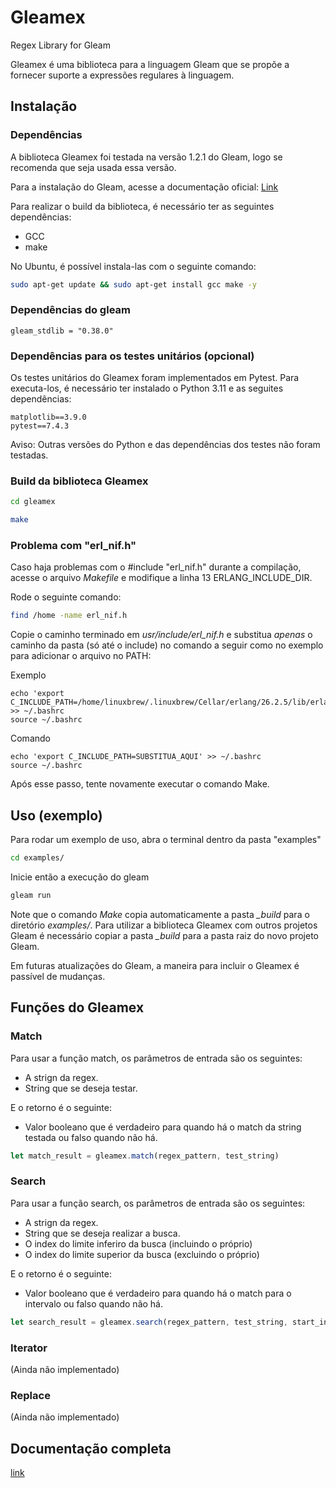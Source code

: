 # Gleamex

Regex Library for Gleam

Gleamex é uma biblioteca para a linguagem Gleam que se propõe a fornecer suporte a expressões regulares à linguagem.

## Instalação

### Dependências

A biblioteca Gleamex foi testada na versão 1.2.1 do Gleam, logo se recomenda que seja usada essa versão.

Para a instalação do Gleam, acesse a documentação oficial: [Link](https://gleam.run/getting-started/installing/)

Para realizar o build da biblioteca, é necessário ter as seguintes dependências:
* GCC
* make

No Ubuntu, é possível instala-las com o seguinte comando:
```sh
sudo apt-get update && sudo apt-get install gcc make -y
```

### Dependências do gleam
```
gleam_stdlib = "0.38.0"
```

### Dependências para os testes unitários (opcional)

Os testes unitários do Gleamex foram implementados em Pytest. Para executa-los, é necessário ter instalado o Python 3.11 e as seguites dependências:

```
matplotlib==3.9.0
pytest==7.4.3
```

Aviso: Outras versões do Python e das dependências dos testes não foram testadas.

### Build da biblioteca Gleamex

```sh
cd gleamex
```

```sh
make
```

### Problema com "erl_nif.h"
Caso haja problemas com o #include "erl_nif.h" durante a compilação, acesse o arquivo _Makefile_ e modifique a linha 13 ERLANG_INCLUDE_DIR.

Rode o seguinte comando:

```sh
find /home -name erl_nif.h
```
Copie o caminho terminado em *usr/include/erl_nif.h* e substitua *apenas* o caminho da pasta (só até o include) no comando a seguir como no exemplo para adicionar o arquivo no PATH:

Exemplo
```
echo 'export C_INCLUDE_PATH=/home/linuxbrew/.linuxbrew/Cellar/erlang/26.2.5/lib/erlang/usr/include' >> ~/.bashrc
source ~/.bashrc
```
Comando
```
echo 'export C_INCLUDE_PATH=SUBSTITUA_AQUI' >> ~/.bashrc
source ~/.bashrc
```

Após esse passo, tente novamente executar o  comando Make.

<!-- ```Makefile
ERLANG_INCLUDE_DIR=/home/linuxbrew/.linuxbrew/Cellar/erlang/26.2.5/lib/erlang/usr/include 
``` -->

## Uso (exemplo)

Para rodar um exemplo de uso, abra o terminal dentro da pasta "examples"

```sh
cd examples/
```

Inicie então a execução do gleam

```sh
gleam run
```

Note que o comando *Make* copia automaticamente a pasta *_build* para o diretório *examples/*. Para utilizar a biblioteca Gleamex com outros projetos Gleam é necessário copiar a pasta *_build* para a pasta raiz do novo projeto Gleam. 

Em futuras atualizações do Gleam, a maneira para incluir o Gleamex é passível de mudanças.

## Funções do Gleamex

### Match

Para usar a função match, os parâmetros de entrada são os seguintes:

* A strign da regex.
* String que se deseja testar. 

E o retorno é o seguinte:
* Valor booleano que é verdadeiro para quando há o match da string testada ou falso quando não há.

```javascript
let match_result = gleamex.match(regex_pattern, test_string)
```


### Search

Para usar a função search, os parâmetros de entrada são os seguintes:

* A strign da regex. 
* String que se deseja realizar a busca. 
* O index do limite inferiro da busca (incluindo o próprio)
* O index do limite superior da busca (excluindo o próprio)

E o retorno é o seguinte:
* Valor booleano que é verdadeiro para quando há o match para o intervalo ou falso quando não há.

```javascript
let search_result = gleamex.search(regex_pattern, test_string, start_index, end_index)
```
### Iterator

(Ainda não implementado)

### Replace

(Ainda não implementado)

## Documentação completa

[link]()

